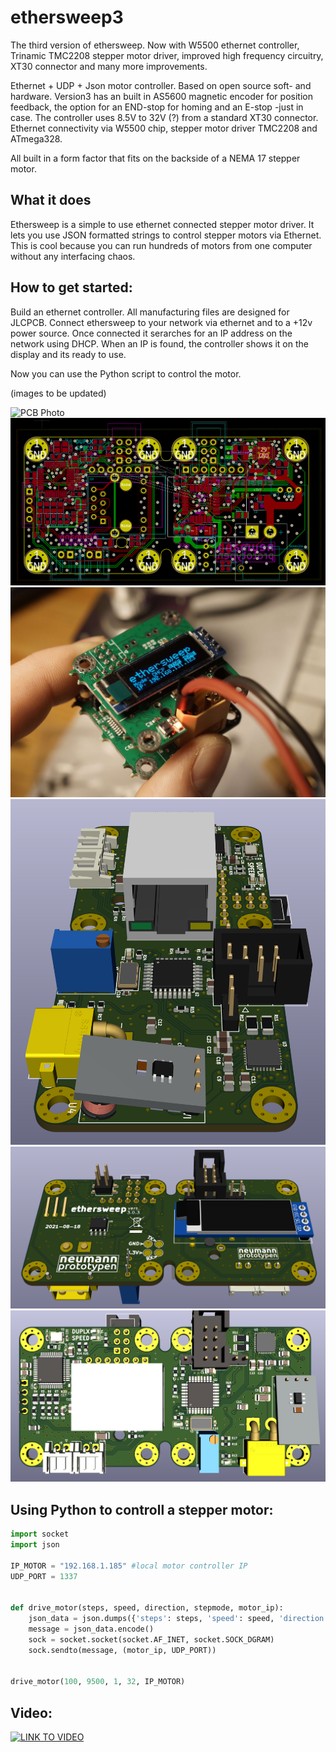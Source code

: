 # ethersweep3

The third version of ethersweep. Now with W5500 ethernet controller, Trinamic TMC2208 stepper motor driver, improved high frequency circuitry, XT30 connector and many more improvements.

Ethernet + UDP + Json motor controller. Based on open source soft- and hardware.
Version3 has an built in AS5600 magnetic encoder for position feedback, the option for an END-stop for homing and an E-stop -just in case.
The controller uses 8.5V to 32V (?) from a standard XT30 connector. Ethernet connectivity via W5500 chip, stepper motor driver TMC2208 and ATmega328.

All built in a form factor that fits on the backside of a NEMA 17 stepper motor.


## What it does
Ethersweep is a simple to use ethernet connected stepper motor driver. It lets you use JSON formatted strings to control stepper motors via Ethernet. This is cool because you can run hundreds of motors from one computer without any interfacing chaos.

## How to get started:
Build an ethernet controller. All manufacturing files are designed for JLCPCB.
Connect ethersweep to your network via ethernet and to a +12v power source.
Once connected it serarches for an IP address on the network using DHCP. When an IP is found, the controller shows it on the display and its ready to use.

Now you can use the Python script to control the motor.

(images to be updated)

![PCB Photo](/img/animation.gif)
![PCB raw B](/img/layout303.png)
![PCB raw B](/img/prototype201.jpg)
![PCB raw B](/img/side303.png)
![PCB raw B](/img/top303.png)
![PCB raw B](/img/back303.png)

## Using Python to controll a stepper motor:

```python
import socket
import json

IP_MOTOR = "192.168.1.185" #local motor controller IP
UDP_PORT = 1337


def drive_motor(steps, speed, direction, stepmode, motor_ip):
    json_data = json.dumps({'steps': steps, 'speed': speed, 'direction': direction, 'stepmode': stepmode})
    message = json_data.encode()
    sock = socket.socket(socket.AF_INET, socket.SOCK_DGRAM)
    sock.sendto(message, (motor_ip, UDP_PORT))


drive_motor(100, 9500, 1, 32, IP_MOTOR)
```

## Video:
[![LINK TO VIDEO](https://img.youtube.com/vi/CZqzoTy67dk/0.jpg)](https://www.youtube.com/watch?v=CZqzoTy67dk)

